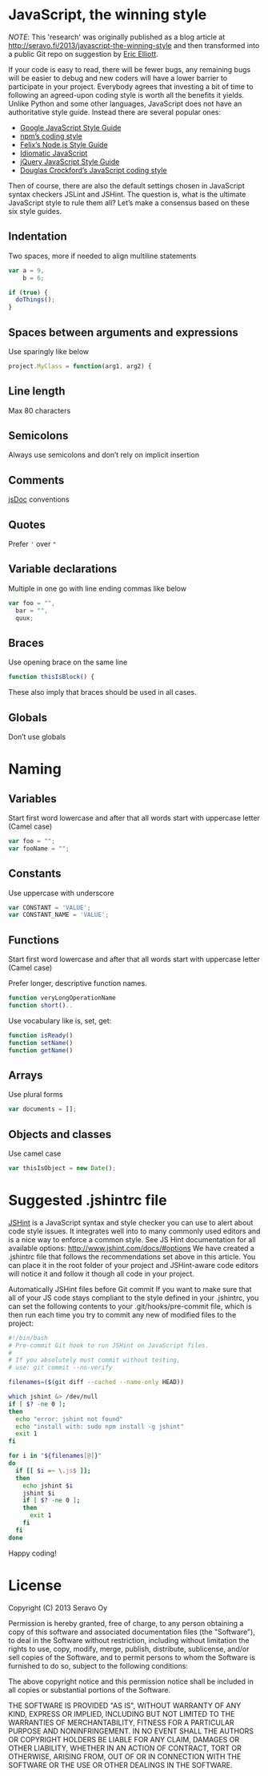 JavaScript, the winning style
=============================

_NOTE_: This 'research' was originally published as a blog article at http://seravo.fi/2013/javascript-the-winning-style and then transformed into a public Git repo on suggestion by [Eric Elliott](http://ericleads.com/).


If your code is easy to read, there will be fewer bugs, any remaining bugs will be easier to debug and new coders will have a lower barrier to participate in your project. Everybody agrees that investing a bit of time to following an agreed-upon coding style is worth all the benefits it yields. Unlike Python and some other languages, JavaScript does not have an authoritative style guide. Instead there are several popular ones:

* [Google JavaScript Style Guide](http://google-styleguide.googlecode.com/svn/trunk/javascriptguide.xml)
* [npm’s coding style](https://npmjs.org/doc/coding-style.html)
* [Felix’s Node.js Style Guide](http://nodeguide.com/style.html)
* [Idiomatic JavaScript](https://github.com/rwldrn/idiomatic.js/)
* [jQuery JavaScript Style Guide](http://contribute.jquery.org/style-guide/js/)
* [Douglas Crockford’s JavaScript coding style](http://javascript.crockford.com/code.html)

Then of course, there are also the default settings chosen in JavaScript syntax checkers JSLint and JSHint. The question is, what is the ultimate JavaScript style to rule them all? Let’s make a consensus based on these six style guides.

Indentation
-----------
Two spaces, more if needed to align multiline statements
```js
var a = 9,
    b = 6;

if (true) {
  doThings();
}
```

Spaces between arguments and expressions
----------------------------------------
Use sparingly like below
```js
project.MyClass = function(arg1, arg2) {
```

Line length
-----------
Max 80 characters

Semicolons
----------
Always use semicolons and don’t rely on implicit insertion

Comments
--------
[jsDoc](http://usejsdoc.org/) conventions

Quotes
------
Prefer `'` over `"`

Variable declarations
---------------------
Multiple in one go with line ending commas like below
```js
var foo = "",
  bar = "",
  quux;
```

Braces
------
Use opening brace on the same line
```js
function thisIsBlock() {
```
These also imply that braces should be used in all cases.

Globals
-------
Don’t use globals

Naming
======

Variables
---------
Start first word lowercase and after that all words start with uppercase letter (Camel case)
```js
var foo = "";
var fooName = "";
```

Constants
---------
Use uppercase with underscore
```js
var CONSTANT = 'VALUE';
var CONSTANT_NAME = 'VALUE';
```

Functions
---------
Start first word lowercase and after that all words start with uppercase letter (Camel case)

Prefer longer, descriptive function names.
```js
function veryLongOperationName
function short()..
```
Use vocabulary like is, set, get:
```js
function isReady()
function setName()
function getName()
```

Arrays
------
Use plural forms
```js
var documents = [];
```

Objects and classes
-------------------
Use camel case
```js
var thisIsObject = new Date();
```

Suggested .jshintrc file
========================
[JSHint](http://www.jshint.com/) is a JavaScript syntax and style checker you can use to alert about code style issues. It integrates well into to many commonly used editors and is a nice way to enforce a common style. See JS Hint documentation for all available options: http://www.jshint.com/docs/#options We have created a .jshintrc file that follows the recommendations set above in this article. You can place it in the root folder of your project and JSHint-aware code editors will notice it and follow it though all code in your project.

Automatically JSHint files before Git commit
If you want to make sure that all of your JS code stays compliant to the style defined in your .jshintrc, you can set the following contents to your .git/hooks/pre-commit file, which is then run each time you try to commit any new of modified files to the project:
```bash
#!/bin/bash
# Pre-commit Git hook to run JSHint on JavaScript files.
#
# If you absolutely must commit without testing,
# use: git commit --no-verify

filenames=($(git diff --cached --name-only HEAD))

which jshint &> /dev/null
if [ $? -ne 0 ];
then
  echo "error: jshint not found"
  echo "install with: sudo npm install -g jshint"
  exit 1
fi

for i in "${filenames[@]}"
do
  if [[ $i =~ \.js$ ]];
  then
    echo jshint $i
    jshint $i
    if [ $? -ne 0 ];
    then
      exit 1
    fi
  fi
done
```
Happy coding!



License
=======

Copyright (C) 2013 Seravo Oy

Permission is hereby granted, free of charge, to any person obtaining a copy of this software and associated documentation files (the "Software"), to deal in the Software without restriction, including without limitation the rights to use, copy, modify, merge, publish, distribute, sublicense, and/or sell copies of the Software, and to permit persons to whom the Software is furnished to do so, subject to the following conditions:

The above copyright notice and this permission notice shall be included in all copies or substantial portions of the Software.

THE SOFTWARE IS PROVIDED "AS IS", WITHOUT WARRANTY OF ANY KIND, EXPRESS OR IMPLIED, INCLUDING BUT NOT LIMITED TO THE WARRANTIES OF MERCHANTABILITY, FITNESS FOR A PARTICULAR PURPOSE AND NONINFRINGEMENT. IN NO EVENT SHALL THE AUTHORS OR COPYRIGHT HOLDERS BE LIABLE FOR ANY CLAIM, DAMAGES OR OTHER LIABILITY, WHETHER IN AN ACTION OF CONTRACT, TORT OR OTHERWISE, ARISING FROM, OUT OF OR IN CONNECTION WITH THE SOFTWARE OR THE USE OR OTHER DEALINGS IN THE SOFTWARE.


